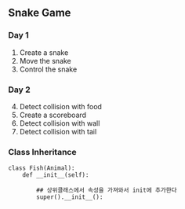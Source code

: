 ## Snake Game
### Day 1
1. Create a snake
2. Move the snake
3. Control the snake
### Day 2
4. Detect collision with food
5. Create a scoreboard
6. Detect collision with wall
7. Detect collision with tail
### Class Inheritance
```
class Fish(Animal):
    def __init__(self):
        
        ## 상위클래스에서 속성을 가져와서 init에 추가한다
        super().__init__():
```